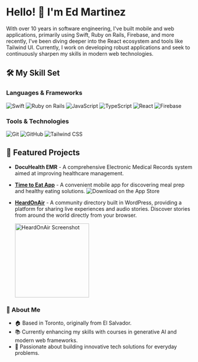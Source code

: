 # Hello! 👋 I'm Ed Martinez

With over 10 years in software engineering, I've built mobile and web applications, primarily using Swift, Ruby on Rails, Firebase, and more recently, I've been diving deeper into the React ecosystem and tools like Tailwind UI. Currently, I work on developing robust applications and seek to continuously sharpen my skills in modern web technologies.

## 🛠️ My Skill Set

### Languages & Frameworks
![Swift](https://img.shields.io/badge/-Swift-FA7343?logo=swift&logoColor=white)
![Ruby on Rails](https://img.shields.io/badge/-Ruby_on_Rails-CC0000?logo=ruby-on-rails&logoColor=white)
![JavaScript](https://img.shields.io/badge/-JavaScript-F7DF1E?logo=javascript&logoColor=black)
![TypeScript](https://img.shields.io/badge/-TypeScript-007ACC?logo=typescript&logoColor=white)
![React](https://img.shields.io/badge/-React-61DAFB?logo=react&logoColor=black)
![Firebase](https://img.shields.io/badge/-Firebase-FFCA28?logo=firebase&logoColor=black)

### Tools & Technologies
![Git](https://img.shields.io/badge/-Git-F05032?logo=git&logoColor=white)
![GitHub](https://img.shields.io/badge/-GitHub-181717?logo=github&logoColor=white)
![Tailwind CSS](https://img.shields.io/badge/-Tailwind_CSS-38B2AC?logo=tailwind-css&logoColor=white)

## 🌟 Featured Projects

- **DocuHealth EMR** - A comprehensive Electronic Medical Records system aimed at improving healthcare management.
- **[Time to Eat App](https://apps.apple.com/ca/app/time-to-eat-app/id1359972795)** - A convenient mobile app for discovering meal prep and healthy eating solutions.
  ![Download on the App Store](https://img.shields.io/badge/Download_on_the-App_Store-0D96F6?logo=app-store&logoColor=white)
- **[HeardOnAir](https://heardonair.com/)** - A community directory built in WordPress, providing a platform for sharing live experiences and audio stories. Discover stories from around the world directly from your browser.

  <img src="https://path-to-screenshot-or-logo.png" alt="HeardOnAir Screenshot" width="200">



### 👤 About Me

- 🏠 Based in Toronto, originally from El Salvador.
- 📚 Currently enhancing my skills with courses in generative AI and modern web frameworks.
- 🌱 Passionate about building innovative tech solutions for everyday problems.
